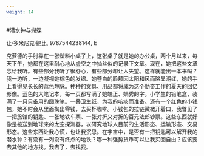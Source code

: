 ```yaml
---
weight: 14
---
```

#潜水钟与蝴蝶

让·多米尼克·鲍比, 9787544238144, E

克萝德的手肘靠在一张塑料小桌子上，这张桌子就是她的办公桌，两个月以来，每天下午，她都在这里耐心地从虚空之中抽丝似的记录下文章。现在，她把这些文章念给我听。有些部分我听了很舒心，有些部分却让人失望。这样就能出一本书吗？我一边听，一边凝视她棕色的发绺。她苍白的脸颊因太阳和风而略显潮红，她的手上看得见长长的蓝色静脉。种种的文具、用品都将成为这个勤奋工作的夏天的回忆影像。蓝色的大笔记本，每一页都写满了她端正、娟秀的字。小学生的铅笔盒，装满了一只只备用的圆珠笔。一叠卫生纸，为我的咳痰而准备。还有一个红色的小钱包，她不时会从里面掏出零钱，去买杯咖啡。小钱包的拉链微微开着口，我瞥见了一把旅馆的钥匙、一张地铁车票、一张对折又对折的百元法郎钞票。这些东西就好像是被送到地球来的太空探测器，以研究地球人目前的生活形态、运输形态、交易形态。这些东西让我心慌，也让我沉思。在宇宙中，是否有一把钥匙可以解开我的潜水钟？有没有一列没有终点的地铁？哪一种强势货币可以让我买回自由？应该要去其他的地方找。我去了，去找找。